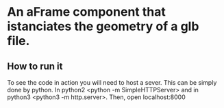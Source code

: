 # An aFrame component that istanciates the geometry of a glb file.
## How to run it
To see the code in action you will need to host a sever. This can be simply done by python. In python2 <python -m SimpleHTTPServer> and in python3 <python3 -m http.server>. Then, open localhost:8000